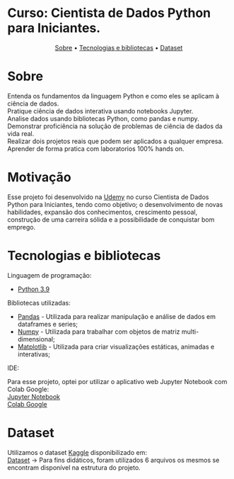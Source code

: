 
# Curso: Cientista de Dados Python para Iniciantes.
<div align="center"> <a href="#Sobre">Sobre</a> • <a href="#Tecnologias-e-bibliotecas">Tecnologias e bibliotecas</a> • <a href="#Dataset">Dataset</a> </div>
  

# Sobre

Entenda os fundamentos da linguagem Python e como eles se aplicam à ciência de dados.</br>
Pratique ciência de dados interativa usando notebooks Jupyter.</br>
Analise dados usando bibliotecas Python, como pandas e numpy.</br>
Demonstrar proficiência na solução de problemas de ciência de dados da vida real.</br>
Realizar dois projetos reais que podem ser aplicados a qualquer empresa.</br>
Aprender de forma pratica com laboratorios 100% hands on.


# Motivação

Esse projeto foi desenvolvido na [Udemy](https://www.udemy.com/course/python-data-science-para-iniciantes/?src=sac&kw=Cientista+de+Dados+Python+para+Iniciantes+2022+%2B+2+PROJETOS) no curso Cientista de Dados Python para Iniciantes, tendo como objetivo; o desenvolvimento de novas habilidades, expansão dos conhecimentos, crescimento pessoal, construção de uma carreira sólida e a possibilidade de conquistar bom emprego.

# Tecnologias e bibliotecas
Linguagem de programação:</br>
* [Python 3.9](https://www.python.org/)

Bibliotecas utilizadas:

* [Pandas](https://pandas.pydata.org/docs/index.html) - Utilizada para realizar manipulação e análise de dados em dataframes e series;
* [Numpy](https://pypi.org/project/numpy/) - Utilizada para trabalhar com objetos de matriz multi-dimensional;
* [Matplotlib](https://pypi.org/project/matplotlib/) - Utilizada para criar visualizações estáticas, animadas e interativas;


IDE:

Para esse projeto, optei por utilizar o aplicativo web Jupyter Notebook com Colab Google:</br>
[Jupyter Notebook](https://jupyter.org/)</br>
[Colab Google](https://colab.research.google.com/)

# Dataset
Utilizamos o dataset [Kaggle](https://www.kaggle.com/) disponibilizado em:</br>
[Dataset](https://github.com/davidsonnunes/Python-Course/tree/main/dataset) → Para fins didáticos, foram utilizados 6 arquivos os mesmos se encontram disponível na estrutura do projeto.

